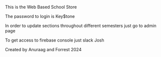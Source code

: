 This is the Web Based School Store

The password to login is Key$tone

In order to update sections throughout different semesters just go to admin page

To get access to firebase console just slack Josh

Created by Anuraag and Forrest 2024